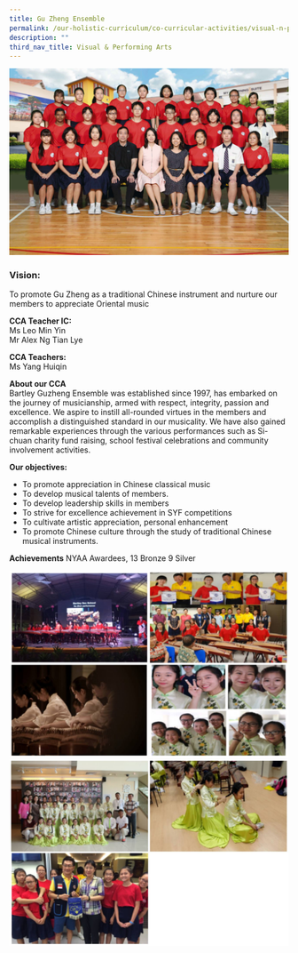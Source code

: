 ```yaml
---
title: Gu Zheng Ensemble
permalink: /our-holistic-curriculum/co-curricular-activities/visual-n-performing-arts/gu-zheng-ensemble
description: ""
third_nav_title: Visual & Performing Arts
---
```


![](/images/GUZHENG-Formal.jpg)

### Vision:
To promote Gu Zheng as a traditional Chinese instrument and nurture our members to appreciate Oriental music

**CCA Teacher IC:** <br>
Ms Leo Min Yin <br>
Mr Alex Ng Tian Lye

**CCA Teachers:** <br>
Ms Yang Huiqin

**About our CCA** <br>
Bartley Guzheng Ensemble was established since 1997, has embarked on the journey of musicianship, armed with respect, integrity, passion and excellence. We aspire to instill all-rounded virtues in the members and accomplish a distinguished standard in our musicality. We have also gained remarkable experiences through the various performances such as Si-chuan charity fund raising, school festival celebrations and community involvement activities. 

**Our objectives:**
* To promote appreciation in Chinese classical music
* To develop musical talents of members.
* To develop leadership skills in members
* To strive for excellence achievement in SYF competitions
* To cultivate artistic appreciation, personal enhancement
* To promote Chinese culture through the study of traditional Chinese musical instruments.

**Achievements**
NYAA Awardees, 13 Bronze 9 Silver

![](/images/photo_2022-06-09_13-32-42.jpg)
![](/images/photo_2022-06-09_13-32-45.jpg)